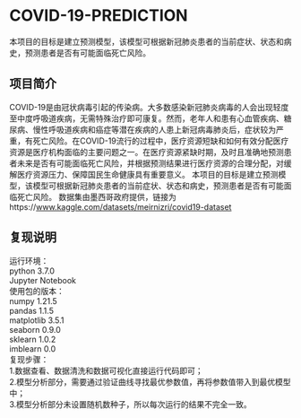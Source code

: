 # COVID-19-PREDICTION
本项目的目标是建立预测模型，该模型可根据新冠肺炎患者的当前症状、状态和病史，预测患者是否有可能面临死亡风险。
## 项目简介
COVID-19是由冠状病毒引起的传染病。大多数感染新冠肺炎病毒的人会出现轻度至中度呼吸道疾病，无需特殊治疗即可康复。然而，老年人和患有心血管疾病、糖尿病、慢性呼吸道疾病和癌症等潜在疾病的人患上新冠病毒肺炎后，症状较为严重，有死亡风险。在COVID-19流行的过程中，医疗资源短缺和如何有效分配医疗资源是医疗机构面临的主要问题之一。在医疗资源紧缺时期，及时且准确地预测患者未来是否有可能面临死亡风险，并根据预测结果进行医疗资源的合理分配，对缓解医疗资源压力、保障国民生命健康具有重要意义。
本项目的目标是建立预测模型，该模型可根据新冠肺炎患者的当前症状、状态和病史，预测患者是否有可能面临死亡风险。
数据集由墨西哥政府提供，链接为https://www.kaggle.com/datasets/meirnizri/covid19-dataset
## 复现说明
运行环境：  
python 3.7.0  
Jupyter Notebook  
使用包的版本：  
numpy 1.21.5  
pandas 1.1.5  
matplotlib 3.5.1  
seaborn 0.9.0  
sklearn 1.0.2  
imblearn 0.0  
复现步骤：  
1.数据查看、数据清洗和数据可视化直接运行代码即可；  
2.模型分析部分，需要通过验证曲线寻找最优参数值，再将参数值带入到最优模型中；  
3.模型分析部分未设置随机数种子，所以每次运行的结果不完全一致。
